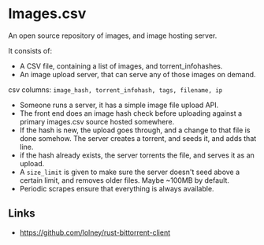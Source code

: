 # Images.csv

An open source repository of images, and image hosting server.

It consists of:

- A CSV file, containing a list of images, and torrent_infohashes.
- An image upload server, that can serve any of those images on demand.

csv columns: `image_hash, torrent_infohash, tags, filename, ip`

- Someone runs a server, it has a simple image file upload API.
- The front end does an image hash check before uploading against a primary images.csv source hosted somewhere.
- If the hash is new, the upload goes through, and a change to that file is done somehow. The server creates a torrent, and seeds it, and adds that line.
- if the hash already exists, the server torrents the file, and serves it as an upload.
- A `size_limit` is given to make sure the server doesn't seed above a certain limit, and removes older files. Maybe ~100MB by default.
- Periodic scrapes ensure that everything is always available.

## Links

- https://github.com/lolney/rust-bittorrent-client
